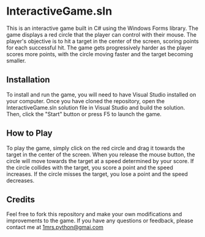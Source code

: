 # InteractiveGame.sln

This is an interactive game built in C# using the Windows Forms library. The game displays a red circle that the player can control with their mouse. The player's objective is to hit a target in the center of the screen, scoring points for each successful hit. The game gets progressively harder as the player scores more points, with the circle moving faster and the target becoming smaller.

## Installation

To install and run the game, you will need to have Visual Studio installed on your computer. Once you have cloned the repository, open the InteractiveGame.sln solution file in Visual Studio and build the solution. Then, click the "Start" button or press F5 to launch the game.

## How to Play

To play the game, simply click on the red circle and drag it towards the target in the center of the screen. When you release the mouse button, the circle will move towards the target at a speed determined by your score. If the circle collides with the target, you score a point and the speed increases. If the circle misses the target, you lose a point and the speed decreases.

## Credits

Feel free to fork this repository and make your own modifications and improvements to the game. If you have any questions or feedback, please contact me at 1mrs.python@gmai.com
